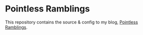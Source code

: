 # Pointless Ramblings

This repository contains the source & config to my blog, [Pointless Ramblings](http://pointlessramblings.com).
